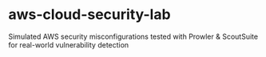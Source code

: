 # aws-cloud-security-lab
Simulated AWS security misconfigurations tested with Prowler &amp; ScoutSuite for real-world vulnerability detection
